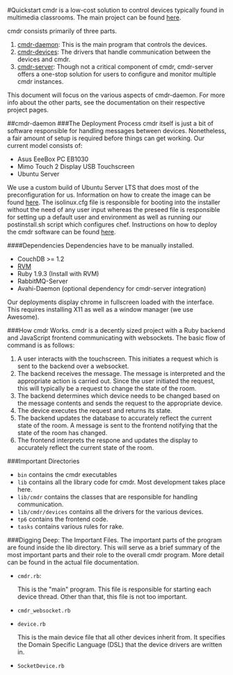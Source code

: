 #Quickstart
cmdr is a low-cost solution to control devices typically found in
multimedia classrooms. The main project can be found [here](https://github.com/wesleyan/cmdr).

cmdr consists primarily of three parts.
1. [cmdr-daemon](https://github.com/wesleyan/cmdr): This is the main 
    program that controls the devices.
2. [cmdr-devices](https://github.com/wesleyan/cmdr-devices): The drivers
    that handle communication between the devices and cmdr.
3. [cmdr-server](https://github.com/wesleyan/cmdr-server): Though not a
    critical component of cmdr, cmdr-server offers a one-stop solution
    for users to configure and monitor multiple cmdr instances.

This document will focus on the various aspects of cmdr-daemon. For
more info about the other parts, see the documentation on their
respective project pages.

##cmdr-daemon
###The Deployment Process
cmdr itself is just a bit of software responsible for handling messages between devices.
Nonetheless, a fair amount of setup is required before things can get working.
Our current model consists of:
* Asus EeeBox PC EB1030
* Mimo Touch 2 Display USB Touchscreen
* Ubuntu Server

We use a custom build of Ubuntu Server LTS that does most of the preconfiguration
for us. Information on how to create the image can be found
[here](https://github.com/wesleyan/cmdr/wiki/Preparing-the-cmdr-OS).
The isolinux.cfg file is responsible for booting into the installer
without the need of any user input whereas the preseed file is
responsible for setting up a default user and environment
as well as running our postinstall.sh script which configures chef.
Instructions on how to deploy the cmdr software can be found
[here](https://github.com/wesleyan/cmdr/wiki/Deploying-a-new-cmdr-controller).

####Dependencies
Dependencies have to be manually installed.
* CouchDB >= 1.2
* [RVM](https://rvm.io/)
* Ruby 1.9.3 (Install with RVM)
* RabbitMQ-Server
* Avahi-Daemon (optional dependency for cmdr-server integration)

Our deployments display chrome in fullscreen loaded with the interface.
This requires installing X11 as well as a window manager (we use Awesome).

###How cmdr Works.
cmdr is a decently sized project with a Ruby backend and
JavaScript frontend communicating with websockets. 
The basic flow of command is as follows:
1. A user interacts with the touchscreen. This initiates a request
   which is sent to the backend over a websocket.
2. The backend receives the message. The message is interpreted
   and the appropriate action is carried out. Since the user
   initiated the request, this will typically be a request to
   change the state of the room.
3. The backend determines which device needs to be changed based
   on the message contents and sends the request to the appropriate
   device.
4. The device executes the request and returns its state.
5. The backend updates the database to accurately reflect the current
   state of the room. A message is sent to the frontend notifying
   that the state of the room has changed.
6. The frontend interprets the respone and updates the display
   to accurately reflect the current state of the room.

###Important Directories
* `bin` contains the cmdr executables
* `lib` contains all the library code for cmdr. Most development takes place here.
* `lib/cmdr` contains the classes that are responsible for handling communication.
* `lib/cmdr/devices` contains all the drivers for the various devices.
* `tp6` contains the frontend code.
* `tasks` contains various rules for rake.

###Digging Deep: The Important Files.
The important parts of the program are found inside the lib directory.
This will serve as a brief summary of the most important parts
and their role to the overall cmdr program. More detail can be
found in the actual file documentation.

* `cmdr.rb`:
  
  This is the "main" program. This file is responsible for starting each
  device thread. Other than that, this file is not too important.

* `cmdr_websocket.rb`

* `device.rb`

  This is the main device file that all other devices inherit from.
  It specifies the Domain Specific Language (DSL) that the device
  drivers are written in.

* `SocketDevice.rb`

  
